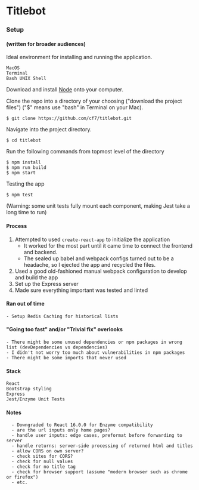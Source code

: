 # Titlebot

### Setup 
#### (written for broader audiences)
Ideal environment for installing and running the application.
```
MacOS
Terminal
Bash UNIX Shell
```
Download and install [Node](https://nodejs.org/en/) onto your computer.

Clone the repo into a directory of your choosing ("download the project files") ("$" means use "bash" in Terminal on your Mac).

```
$ git clone https://github.com/cf7/titlebot.git
```

Navigate into the project directory.

```
$ cd titlebot
```

Run the following commands from topmost level of the directory

```
$ npm install
$ npm run build
$ npm start
```

Testing the app
```
$ npm test
```
(Warning: some unit tests fully mount each component, making Jest take a long time to run)

#### Process

1) Attempted to used `create-react-app` to initialize the application
    - It worked for the most part until it came time to connect the frontend and backend.
    - The sealed up babel and webpack configs turned out to be a headache, so I ejected the app and recycled the files.
2) Used a good old-fashioned manual webpack configuration to develop and build the app
3) Set up the Express server
4) Made sure everything important was tested and linted

#### Ran out of time
    - Setup Redis Caching for historical lists

#### "Going too fast" and/or "Trivial fix" overlooks
    - There might be some unused dependencies or npm packages in wrong list (devDependencies vs dependencies)
    - I didn't not worry too much about vulnerabilities in npm packages
    - There might be some imports that never used

#### Stack
```
React
Bootstrap styling
Express
Jest/Enzyme Unit Tests
```

#### Notes
      - Downgraded to React 16.0.0 for Enzyme compatibility
      - are the url inputs only home pages?
      - handle user inputs: edge cases, preformat before forwarding to server
      - handle returns: server-side processing of returned html and titles
      - allow CORS on own server?
      - check sites for CORS?
      - check for null values
      - check for no title tag
      - check for browser support (assume "modern browser such as chrome or firefox")
      - etc.
